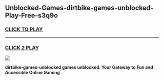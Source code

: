 
## Unblocked-Games-dirtbike-games-unblocked-Play-Free-s3q9o
<h3>
<a href="https://premium76.site?title=dirtbike-games-unblocked&ref=22A">CLICK TO PLAY</a></h3>
<hr>

<h3>
<a href="https://premium76.site?title=dirtbike-games-unblocked&ref=22A">CLICK 2 PLAY</a>
  
</h3>

<a href="https://premium76.site?title=dirtbike-games-unblocked&ref=22A"><img src="https://clearcache.store/games.png"></a>


**dirtbike-games-unblocked games unblocked: Your Gateway to Fun and Accessible Online Gaming**
